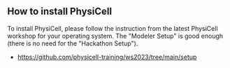 ## How to install PhysiCell

To install PhysiCell, please follow the instruction from the latest PhysiCell workshop for your operating system.
The "Modeler Setup" is good enough (there is no need for the "Hackathon Setup").

+ https://github.com/physicell-training/ws2023/tree/main/setup
